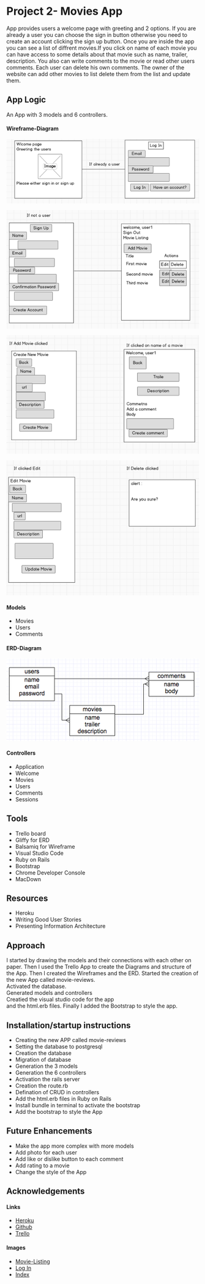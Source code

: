 # Project 2- Movies App


App provides users a welcome page with greeting and 2 options. If you are already a user you can choose the sign in button otherwise you need to create an account clicking the sign up button. Once you are inside the app you can see a list of diffrent movies.If you click on name of each movie you can have access to some details about that movie such as name, trailer, description. You also can write comments to the movie or read other users comments. Each user can delete his own comments. The owner of the website can add other movies to list delete them from the list and update them.


 
## App Logic
An App with 3 models and 6 controllers.
#### Wireframe-Diagram
  
  ![alt text](app/assets/images/wireframe1.png)  
     
               
  ![alt text](app/assets/images/wireframe2.png)     
             
  ![alt text](app/assets/images/wireframe3.png)     
           
  ![alt text](app/assets/images/wireframe4.png)           
    
           
####  Models
* Movies  
* Users  
* Comments    
  
#### ERD-Diagram  
![alt text](app/assets/images/ERD.png)        
  

####  Controllers
* Application  
* Welcome    
* Movies  
* Users  
* Comments  
* Sessions 


## Tools
* Trello board  
* Gliffy for ERD  
* Balsamiq for Wireframe 
* Visual Studio Code 
* Ruby on Rails  
* Bootstrap     
* Chrome Developer Console   
* MacDown  
 
 

 


## Resources
* Heroku  
* Writing Good User Stories  
* Presenting Information Architecture   

## Approach  

I started by drawing the models and their connections with each other on paper. Then I used the Trello App to create the Diagrams and structure of the App. Then I created the Wireframes and the ERD. 
Started the creation of the new App called movie-reviews.  
Activated the database.  
Generated models and controllers  
Creatied the visual studio code for the app  
and the html.erb files. Finally I added the Bootstrap to style the app.




## Installation/startup instructions
* Creating the new APP called movie-reviews  
* Setting the database to postgresql  
* Creation the database  
* Migration of database 
* Generation the 3 models  
* Generation the 6 controllers  
* Activation the rails server 
* Creation the route.rb  
* Defination of CRUD in controllers  
* Add the html.erb files in Ruby on Rails
* Install bundle in terminal to activate the bootstrap  
* Add the bootstrap to style the App 
  
  




    
## Future Enhancements

* Make the app more complex with more models  
* Add photo for each user  
* Add like or dislike button to each comment  
* Add rating to a movie  
* Change the style of the App  



## Acknowledgements  

#### Links  
* [Heroku](https://lalehs-movies-website.herokuapp.com/)  
* [Github](https://github.com/lalehnastar/Project2-Movie-reviews-App)  
* [Trello](https://trello.com/b/sb5FGqHo/laleh-nastar)

#### Images 
 * [Movie-Listing](https://encrypted-tbn0.gstatic.com/images?q=tbn:ANd9GcTh0yvtPjuPpeXoBFMcE_k5dTG6-YE96u8AX0b_H7srMoyt_O91XQ)
 * [Log In](http://villageoffaith.org/uploads/6/2/2/8/62282299/1370146_orig.png) 
 * [Index](https://images-na.ssl-images-amazon.com/images/I/61Teggpds4L._SL1024_.jpg)
 

 
